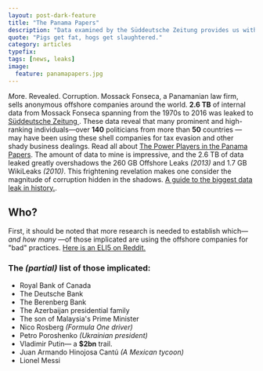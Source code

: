 ```yaml
---
layout: post-dark-feature
title: "The Panama Papers"
description: "Data examined by the Süddeutsche Zeitung provides us with deep insight into the shady practices used by the rich & famous to cover up their business dealings."
quote: "Pigs get fat, hogs get slaughtered."
category: articles
typefix:
tags: [news, leaks]
image:
  feature: panamapapers.jpg
---
```


*M*ore. Revealed. Corruption. <span class="nice-italic">Mossack Fonseca</span>, a Panamanian law firm, sells anonymous offshore companies around the world. **2.6 TB** of internal data from Mossack Fonseca spanning from the 1970s to 2016 was leaked to [Süddeutsche Zeitung ](http://panamapapers.sueddeutsche.de/en/). These data reveal that many prominent and high-ranking individuals—over **140** politicians from more than **50** countries —may have been using these shell companies for tax evasion and other shady business dealings. Read all about [The Power Players in the Panama Papers](https://panamapapers.icij.org/the_power_players/). The amount of data to mine is impressive, and the 2.6 TB of data leaked greatly overshadows the 260 GB Offshore Leaks *(2013)* and 1.7 GB WikiLeaks *(2010)*. This frightening revelation makes one consider the magnitude of corruption hidden in the shadows. [A guide to the biggest data leak in history.](http://www.theguardian.com/news/2016/apr/03/what-you-need-to-know-about-the-panama-papers).

## Who?
First, it should be noted that more research is needed to establish which— *and how many* —of those implicated are using the offshore companies for "bad" practices. [Here is an ELI5 on Reddit.](https://www.reddit.com/r/explainlikeimfive/comments/4d8rta/eli5_the_panama_papers/d1owxn5)

### The *(partial)* list of those implicated:

* Royal Bank of Canada
* The Deutsche Bank
* The Berenberg Bank
* The Azerbaijan presidential family
* The son of Malaysia's Prime Minister
* Nico Rosberg *(Formula One driver)*
* Petro Poroshenko *(Ukrainian president)*
* Vladimir Putin— a **$2bn** trail.
* Juan Armando Hinojosa Cantú *(A Mexican tycoon)*
* Lionel Messi
